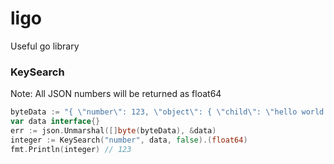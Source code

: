 # ligo
Useful go library

### KeySearch
Note: All JSON numbers will be returned as float64
```go
byteData := "{ \"number\": 123, \"object\": { \"child\": \"hello world!\" } }"
var data interface{}
err := json.Unmarshal([]byte(byteData), &data)
integer := KeySearch("number", data, false).(float64)
fmt.Println(integer) // 123
```

